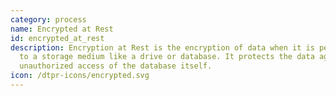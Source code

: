 ```yaml
---
category: process
name: Encrypted at Rest
id: encrypted_at_rest
description: Encryption at Rest is the encryption of data when it is persisted
  to a storage medium like a drive or database. It protects the data against
  unauthorized access of the database itself.
icon: /dtpr-icons/encrypted.svg
---
```

